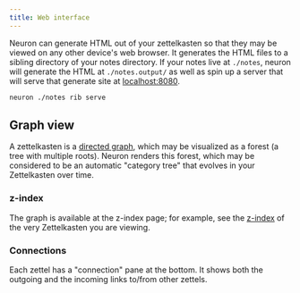 ```yaml
---
title: Web interface
---
```


Neuron can generate HTML out of your zettelkasten so that they may be viewed on any other device's web browser. It generates the HTML files to a sibling directory of your notes directory. If your notes live at `./notes`, neuron will generate the HTML at `./notes.output/` as well as spin up a server that will serve that generate site at [localhost:8080](http://localhost:8080).

```bash
neuron ./notes rib serve
```

## Graph view

A zettelkasten is a [directed graph](https://en.wikipedia.org/wiki/Directed_graph), which may be visualized as a forest (a tree with multiple roots). Neuron renders this forest, which may be considered to be an automatic "category tree" that evolves in your Zettelkasten over time. 

### z-index 

The graph is available at the z-index page; for example, see the [z-index](z-index.html) of the very Zettelkasten you are viewing.

### Connections

Each zettel has a "connection" pane at the bottom. It shows both the outgoing and the incoming links to/from other zettels.

